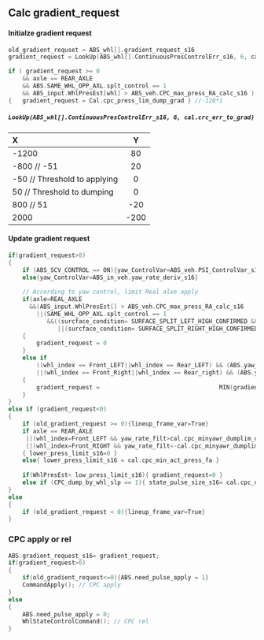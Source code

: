 ## Calc gradient_request

####  Initialze gradient request

```c
old_gradient_requset = ABS_whl[].gradient_request_s16
gradient_request = LookUp(ABS_whl[].ContinuousPresControlErr_s16, 6, cal.crc_err_to_grad);

if ( gradient_request >= 0
	&& axle == REAR_AXLE
	&& ABS.SAME_WHL_OPP_AXL.splt_control == 1
	&& ABS_input.WhlPresEst[whl] > ABS_veh.CPC_max_press_RA_calc_s16 )
{	gradient_request = Cal.cpc_press_lim_dump_grad } //-120*1
```
##### `LookUp(ABS_whl[].ContinuousPresControlErr_s16, 6, cal.crc_err_to_grad)`

| X | Y |
| :--- | :------: |
| -1200  |   80   |
| -800 // -51 |   20    |
| -50 // Threshold to applying |   0   |
| 50  // Threshold to dumping |   0    |
|   800 // 51  |     -20     |
|   2000   |    -200      |

#### Update gradient request

```c 
if(gradient_request>0)
{
    if (ABS_SCV_CONTROL == ON){yaw_ControlVar=ABS_veh.PSI_ControlVar_s16}
    else{yaw_ControlVar=ABS_in_veh.yaw_rate_deriv_s16}
    
    // According to yaw control, limit Real alxe apply 
    if(axle=REAL_AXLE
      &&(ABS_input.WhlPresEst[] > ABS_veh.CPC_max_press_RA_calc_s16 
        ||(SAME_WHL_OPP_AXL.splt_control == 1
           &&((surcface_condition= SURFACE_SPLIT_LEFT_HIGH_CONFIRMED && yaw_Control>0)
              ||(surcface_condition= SURFACE_SPLIT_RIGHT_HIGH_CONFIRMED && yaw_Control<0)))))
    {
        gradient_request = 0
    }
    else if 
        ((whl_index == Front_LEFT||whl_index == Rear_LEFT) && (ABS.yaw_rate_deriv_s16<0)
        ||(whl_index == Front_Right||whl_index == Rear_right) && (ABS.yaw_rate_deriv_s16>0))
    {
        gradient_request = 				      			   	MIN(gradient_request,LookUP(ABS(ABS.yaw_rate_deriv_s16)3,Cal.cpc_yawdt_to_max_grad));
    }
}
else if (gradient_request<0)
{
    if (old_gradient_request >= 0){lineup_frame_var=True}
    if axle == REAR_AXLE
     ||(whl_index=Front_LEFT && yaw_rate_filt>cal.cpc_minyawr_dumplim_overwrite_fa)
     ||(whl_index=Front_RIGHT && yaw_rate_filt<-cal.cpc_minyawr_dumplim_overwrite_fa)
    { lower_press_limit_s16=0 }
    else{ lower_press_limit_s16 = cal.cpc_min_act_press_fa }
    
    if(WhlPresEst< low_press_limit_s16){ gradient_request=0 }
    else if (CPC_dump_by_whl_slp == 1){ state_pulse_size_s16= cal.cpc_dump_whl_slip_psize}
}
else
{
    if (old_gradient_request < 0){lineup_frame_var=True}
}

```

### CPC apply or rel

```c
ABS.gradient_request_s16= gradient_request;
if(gradient_request>0)
{
    if(old_gradient_request<=0){ABS.need_pulse_apply = 1}
    CommandApply(); // CPC apply
}
else
{
    ABS.need_pulse_apply = 0;
    WhlStateControlCommand(); // CPC rel
}
```


